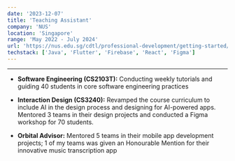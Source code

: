```yaml
---
date: '2023-12-07'
title: 'Teaching Assistant'
company: 'NUS'
location: 'Singapore'
range: 'May 2022 - July 2024'
url: 'https://nus.edu.sg/cdtl/professional-development/getting-started/teaching-assistants%27-programme-(tap)'
techstack: ['Java', 'Flutter', 'Firebase', 'React', 'Figma']
---
```


---

- **Software Engineering (CS2103T):** Conducting weekly tutorials and guiding 40 students in core software engineering practices

- **Interaction Design (CS3240):** Revamped the course curriculum to include AI in the design process and designing for AI-powered apps. <br> Mentored 3 teams in their design projects and conducted a Figma workshop for 70 students.

- **Orbital Advisor:** Mentored 5 teams in their mobile app development projects; 1 of my teams was given an Honourable Mention for their innovative music transcription app
